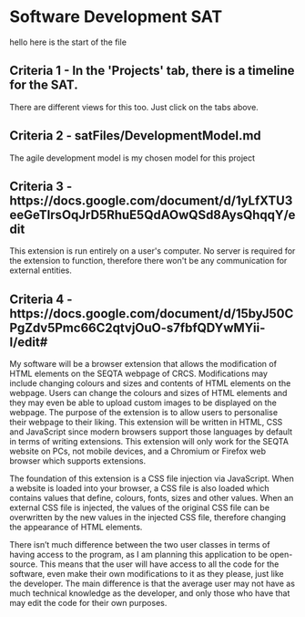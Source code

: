 # Software Development SAT

hello here is the start of the file

<h2>Criteria 1 - In the 'Projects' tab, there is a timeline for the SAT.</h2>
There are different views for this too. Just click on the tabs above.

<h2>Criteria 2 - satFiles/DevelopmentModel.md</h2>
The agile development model is my chosen model for this project 

<h2>Criteria 3 - https://docs.google.com/document/d/1yLfXTU3eeGeTIrsOqJrD5RhuE5QdAOwQSd8AysQhqqY/edit</h2>
This extension is run entirely on a user's computer. No server is required for the extension to function, therefore there won't be any communication for external entities.

<h2>Criteria 4 - https://docs.google.com/document/d/15byJ50CPgZdv5Pmc66C2qtvjOuO-s7fbfQDYwMYii-I/edit#</h2>

My software will be a browser extension that allows the modification of HTML elements on the SEQTA webpage of CRCS. Modifications may include changing colours and sizes and contents of HTML elements on the webpage. Users can change the colours and sizes of HTML elements and they may even be able to upload custom images to be displayed on the webpage. The purpose of the extension is to allow users to personalise their webpage to their liking. This extension will be written in HTML, CSS and JavaScript since modern browsers support those languages by default in terms of writing extensions. This extension will only work for the SEQTA website on PCs, not mobile devices, and a Chromium or Firefox web browser which supports extensions. 

The foundation of this extension is a CSS file injection via JavaScript. When a website is loaded into your browser, a CSS file is also loaded which contains values that define, colours, fonts, sizes and other values. When an external CSS file is injected, the values of the original CSS file can be overwritten by the new values in the injected CSS file, therefore changing the appearance of HTML elements.

There isn’t much difference between the two user classes in terms of having access to the program, as I am planning this application to be open-source. This means that the user will have access to all the code for the software, even make their own modifications to it as they please, just like the developer. The main difference is that the average user may not have as much technical knowledge as the developer, and only those who have that may edit the code for their own purposes.
